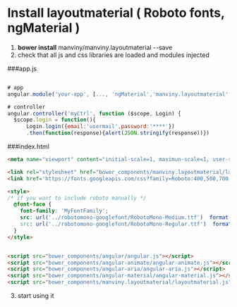 # Install layoutmaterial ( Roboto fonts, ngMaterial )

1. **bower install** manviny/manviny.layoutmaterial --save  
2. check that all js and css libraries are loaded and modules injected

  ###app.js
  ```js
  
  # app
  angular.module('your-app', [..., 'ngMaterial','manviny.layoutmaterial', ...])
  
  # controller
  angular.controller('myCtrl', function ($scope, Login) {
    $scope.login = function(){
        Login.login({email:'usermail',password:'****'})
        .then(function(response){alert(JSON.stringify(response))})
  ```
  
  ###index.html
  ```html
  <meta name="viewport" content="initial-scale=1, maximun-scale=1, user-scalable=no">

  <link rel="stylesheet" href="bower_components/manviny.layoutmaterial/layoutmaterial.css" />
  <link href='https://fonts.googleapis.com/css?family=Roboto:400,500,700,400italic' rel='stylesheet' type='text/css'>
  
  <style>
 /* if you want to include roboto manually */
    @font-face {
      font-family: 'MyFontFamily';
      src: url('../robotomono-googlefont/RobotoMono-Medium.ttf')  format('truetype'),
      src: url('../robotomono-googlefont/RobotoMono-Regular.ttf')  format('truetype');
    }   
  </style>


  <script src="bower_components/angular/angular.js"></script>
  <script src="bower_components/angular-animate/angular-animate.js"></script>
  <script src="bower_components/angular-aria/angular-aria.js"></script>
  <script src="bower_components/angular-material/angular-material.js"></script>
  <script src="bower_components/manviny.layoutmaterial/layoutmaterial.js"></script>
  ```


3. start using it  




